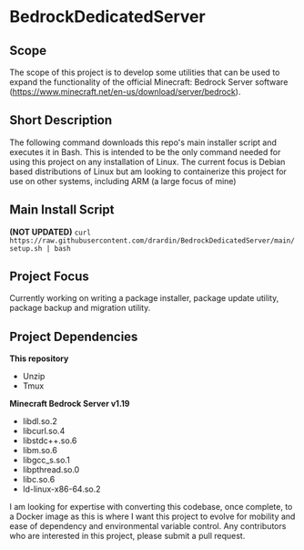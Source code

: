 # BedrockDedicatedServer

## Scope
The scope of this project is to develop some utilities that can be used to expand the functionality of the official Minecraft: Bedrock Server software (https://www.minecraft.net/en-us/download/server/bedrock).

## Short Description
The following command downloads this repo's main installer script and executes it in Bash. This is intended to be the only command needed for using this project on any installation of Linux. The current focus is Debian based distributions of Linux but am looking to containerize this project for use on other systems, including ARM (a large focus of mine)

## Main Install Script
**(NOT UPDATED)** `curl https://raw.githubusercontent.com/drardin/BedrockDedicatedServer/main/setup.sh | bash`

## Project Focus
Currently working on writing a package installer, package update utility, package backup and migration utility.

## Project Dependencies

**This repository**
- Unzip
- Tmux

**Minecraft Bedrock Server v1.19**
- libdl.so.2
- libcurl.so.4
- libstdc++.so.6
- libm.so.6
- libgcc_s.so.1
- libpthread.so.0
- libc.so.6
- ld-linux-x86-64.so.2

I am looking for expertise with converting this codebase, once complete, to a Docker image as this is where I want this project to evolve for mobility and ease of dependency and environmental variable control. Any contributors who are interested in this project, please submit a pull request.
